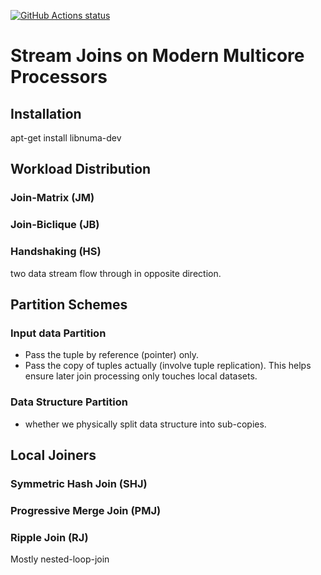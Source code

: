 <p align="left">
  <a href="https://github.com/ShuhaoZhangTony/AllianceDB/actions">
    <img alt="GitHub Actions status" src="https://github.com/ShuhaoZhangTony/AllianceDB/workflows/Main%20workflow/badge.svg"></a>
</p>

# Stream Joins on Modern Multicore Processors


## Installation

apt-get install libnuma-dev


## Workload Distribution

### Join-Matrix (JM)

### Join-Biclique (JB)

### Handshaking (HS)
two data stream flow through in opposite direction.

## Partition Schemes

### Input data Partition

- Pass the tuple by reference (pointer) only.
- Pass the copy of tuples actually (involve tuple replication). This helps ensure later join processing only touches local datasets.

### Data Structure Partition

- whether we physically split data structure into sub-copies.

## Local Joiners

### Symmetric Hash Join (SHJ)

### Progressive Merge Join (PMJ)

### Ripple Join (RJ)
Mostly nested-loop-join

